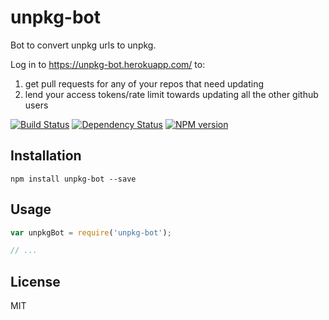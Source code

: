 # unpkg-bot

Bot to convert unpkg urls to unpkg.

Log in to https://unpkg-bot.herokuapp.com/ to:

1. get pull requests for any of your repos that need updating
2. lend your access tokens/rate limit towards updating all the other github users

[![Build Status](https://img.shields.io/travis/ForbesLindesay/unpkg-bot/master.svg)](https://travis-ci.org/ForbesLindesay/unpkg-bot)
[![Dependency Status](https://img.shields.io/david/ForbesLindesay/unpkg-bot/master.svg)](http://david-dm.org/ForbesLindesay/unpkg-bot)
[![NPM version](https://img.shields.io/npm/v/unpkg-bot.svg)](https://www.npmjs.org/package/unpkg-bot)

## Installation

```
npm install unpkg-bot --save
```

## Usage

```js
var unpkgBot = require('unpkg-bot');

// ...
```

## License

MIT
